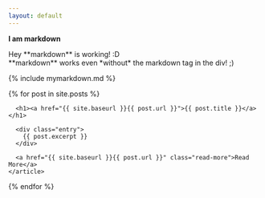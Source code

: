 ```yaml
---
layout: default
---
```



**I am markdown**

<div markdown="1">
    Hey **markdown** is working! :D
</div>

<div>
    **markdown** works even *without* the markdown tag in the div! ;)
</div>


{% include mymarkdown.md %}

<div class="posts">
  {% for post in site.posts %}
    <article class="post">

      <h1><a href="{{ site.baseurl }}{{ post.url }}">{{ post.title }}</a></h1>

      <div class="entry">
        {{ post.excerpt }}
      </div>

      <a href="{{ site.baseurl }}{{ post.url }}" class="read-more">Read More</a>
    </article>
  {% endfor %}
</div>

